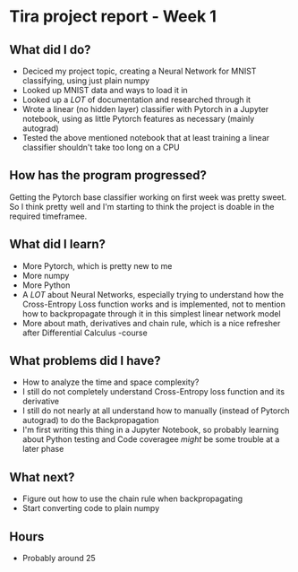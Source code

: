 # Tira project report - Week 1

## What did I do?
* Deciced my project topic, creating a Neural Network for MNIST classifying, using just plain numpy
* Looked up MNIST data and ways to load it in
* Looked up a _LOT_ of documentation and researched through it
* Wrote a linear (no hidden layer) classifier with Pytorch in a Jupyter notebook, using as little Pytorch features as necessary (mainly autograd)
* Tested the above mentioned notebook that at least training a linear classifier shouldn't take too long on a CPU

## How has the program progressed?
Getting the Pytorch base classifier working on first week was pretty sweet. So I think pretty well and I'm starting to think the project is doable in the required timeframee.

## What did I learn?
* More Pytorch, which is pretty new to me
* More numpy
* More Python
* A _LOT_ about Neural Networks, especially trying to understand how the Cross-Entropy Loss function works and is implemented, not to mention how to backpropagate through it in this simplest linear network model
* More about math, derivatives and chain rule, which is a nice refresher after Differential Calculus -course

## What problems did I have?
* How to analyze the time and space complexity?
* I still do not completely understand Cross-Entropy loss function and its derivative
* I still do not nearly at all understand how to manually (instead of Pytorch autograd) to do the Backpropagation
* I'm first writing this thing in a Jupyter Notebook, so probably learning about Python testing and Code coveragee _might_ be some trouble at a later phase

## What next?
* Figure out how to use the chain rule when backpropagating
* Start converting code to plain numpy

## Hours
* Probably around 25

